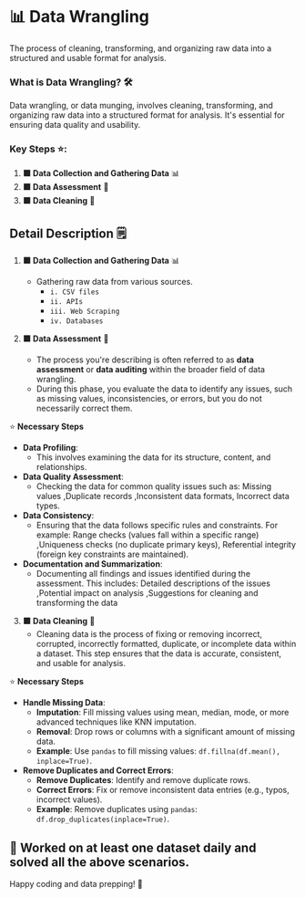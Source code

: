 # 📊 Data Wrangling
The process of cleaning, transforming, and organizing raw data into a structured and usable format for analysis.

### What is Data Wrangling? 🛠️
Data wrangling, or data munging, involves cleaning, transforming, and organizing raw data into a structured format for analysis. It's essential for ensuring data quality and usability.

### Key Steps ⭐️:
1. **🟪 Data Collection and Gathering Data** 📊
2. **🟪 Data Assessment** 🔄
3. **🟪 Data Cleaning** 🧼

## Detail Description 🗒️
1. **🟪 Data Collection and Gathering Data** 📊
   - Gathering raw data from various sources.
     - `i. CSV files`
     - `ii. APIs`
     - `iii. Web Scraping`
     - `iv. Databases ` 

2. **🟪 Data Assessment** 🔄
    - The process you're describing is often referred to as **data assessment** or **data auditing** within the broader field of data wrangling. 
    - During this phase, you evaluate the data to identify any issues, such as missing values, inconsistencies, or errors, but you do not necessarily correct them.

⭐️ **Necessary Steps**
- **Data Profiling**:
   - This involves examining the data for its structure, content, and relationships.
- **Data Quality Assessment**:
   - Checking the data for common quality issues such as: Missing values ,Duplicate records ,Inconsistent data formats, Incorrect data types.
- **Data Consistency**:
   - Ensuring that the data follows specific rules and constraints. For example: Range checks (values fall within a specific range) ,Uniqueness checks (no duplicate primary keys), Referential integrity (foreign key constraints are maintained).
- **Documentation and Summarization**:
   - Documenting all findings and issues identified during the assessment. This includes: Detailed descriptions of the issues ,Potential impact on analysis ,Suggestions for cleaning and transforming the data
  
        
3. **🟪 Data Cleaning** 🧼
   - Cleaning data is the process of fixing or removing incorrect, corrupted, incorrectly formatted, duplicate, or incomplete data within a dataset. This step ensures that the data is accurate, consistent, and usable for analysis.

⭐️ **Necessary Steps**
- **Handle Missing Data**:
  - **Imputation**: Fill missing values using mean, median, mode, or more advanced techniques like KNN imputation.
  - **Removal**: Drop rows or columns with a significant amount of missing data.
  - **Example**: Use `pandas` to fill missing values: `df.fillna(df.mean(), inplace=True)`.
- **Remove Duplicates and Correct Errors**:
  - **Remove Duplicates**: Identify and remove duplicate rows.
  - **Correct Errors**: Fix or remove inconsistent data entries (e.g., typos, incorrect values).
  - **Example**: Remove duplicates using `pandas`: `df.drop_duplicates(inplace=True)`.

## 📅 Worked on at least one dataset daily and solved all the above scenarios.
Happy coding and data prepping! 🚀
